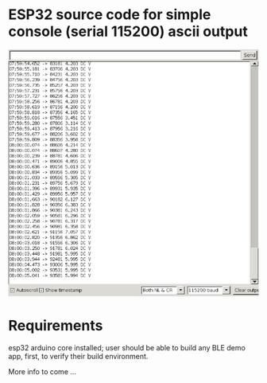 # ESP32 source code for simple console (serial 115200) ascii output

![esp32_console_demo](images/arduino-esp32-serial-console.png)


# Requirements

esp32 arduino core installed; user should be able to build any BLE demo app, first, to verify their build environment.

More info to come ...
